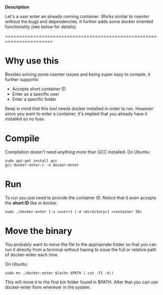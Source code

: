**Description**

Let's a user enter an already running container. Works similar to nsenter without the bugs and dependencies. It further adds some docker oriented functionality (see below for details).


=======================================================================
             

# Why use this
Besides solving some nsenter issues and being super easy to compile, it further supports:
* Accepts short container ID
* Enter as a specific user
* Enter a specific folder

Keep in mind that this tool needs docker installed in order to run. However since you want to enter a container, it's implied that you already have it installed so no fuss.


# Compile
Compilation doesn't need anything more than GCC installed. On Ubuntu:
```
sudo apt-get install gcc
gcc docker-enter.c -o docker-enter
```

# Run
To run you just need to provide the container ID. Notice that it
even accepts the **short ID** like in docker.
```
sudo ./docker-enter [-u <user>] [-d <directory>] <container ID>
```

# Move the binary
You probably want to move the file to the appropriate folder so that
you can run it directly from a terminal without having to issue the full or relative path of docker-enter each time.

On Ubuntu:
```
sudo mv ./docker-enter $(echo $PATH | cut -f1 -d:)
```

This will move it to the first bin folder found in $PATH. After that you can use docker-enter from wherever in the system.
